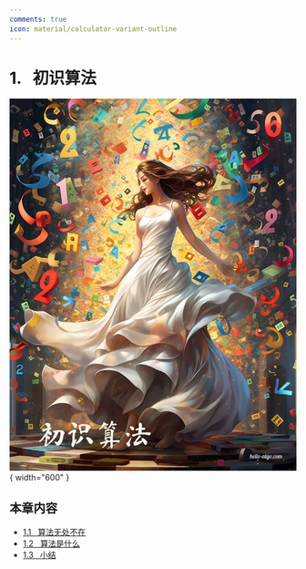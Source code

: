 ```yaml
---
comments: true
icon: material/calculator-variant-outline
---
```


# 1. &nbsp; 初识算法

<div class="center-table" markdown>

![初识算法](../assets/covers/chapter_introduction.jpg){ width="600" }

</div>

## 本章内容

- [1.1 &nbsp; 算法无处不在](https://www.hello-algo.com/chapter_introduction/algorithms_are_everywhere/)
- [1.2 &nbsp; 算法是什么](https://www.hello-algo.com/chapter_introduction/what_is_dsa/)
- [1.3 &nbsp; 小结](https://www.hello-algo.com/chapter_introduction/summary/)
